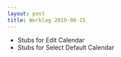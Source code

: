 ```yaml
---
layout: post
title: Worklog 2019-08-15
---
```


- Stubs for Edit Calendar
- Stubs for Select Default Calendar
